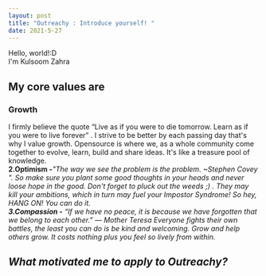 ```yaml
---
layout: post
title: "Outreachy : Introduce yourself! "
date: 2021-5-27
---
```

Hello, world!:D<br>
I'm Kulsoom Zahra 
<p>
<h2>My core values are </h2>
<h3><strong>Growth</strong></h3> I firmly believe the quote <q>Live as if you were to die tomorrow. Learn as if you were to live forever</q> . I strive to be better by each passing day that's why I value growth. Opensource is where we, as a whole community come together to evolve, learn, build and share ideas. It's like a treasure pool of knowledge.<br>
<strong>2.Optimism -</strong><em>"The way we see the problem is the problem. ~Stephen Covey "<em>. So make sure you plant some good thoughts in your heads and never loose hope in the good. Don't forget to pluck out the weeds ;) . They may kill your ambitions, which in turn may fuel your Impostor Syndrome!
So hey, HANG ON! You can do it.<br> 
<strong>3.Compassion -</strong> <em>“If we have no peace, it is because we have forgotten that we belong to each other.”
― Mother Teresa</em>
Everyone fights their own battles, the least you can do is be kind and welcoming. Grow and help others grow. It costs nothing plus you feel so lively from within. 
</p>
<h2>What motivated me to apply to Outreachy?</h2>
